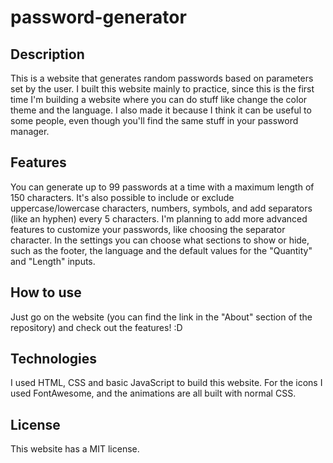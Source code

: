 # password-generator

## Description
This is a website that generates random passwords based on parameters set by the user. I built this website mainly to practice, since this is the first time I'm building a website where you can do stuff like change the color theme and the language.
I also made it because I think it can be useful to some people, even though you'll find the same stuff in your password manager.

## Features
You can generate up to 99 passwords at a time with a maximum length of 150 characters. It's also possible to include or exclude uppercase/lowercase characters, numbers, symbols, and add separators (like an hyphen) every 5 characters. I'm planning to add more advanced features to customize your passwords, like choosing the separator character.
In the settings you can choose what sections to show or hide, such as the footer, the language and the default values for the "Quantity" and "Length" inputs.

## How to use
Just go on the website (you can find the link in the "About" section of the repository) and check out the features! :D

## Technologies
I used HTML, CSS and basic JavaScript to build this website. For the icons I used FontAwesome, and the animations are all built with normal CSS.

## License
This website has a MIT license.